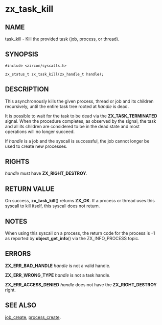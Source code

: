 # zx_task_kill

## NAME

<!-- Updated by scripts/update-docs-from-abigen, do not edit this section manually. -->

task_kill - Kill the provided task (job, process, or thread).

## SYNOPSIS

<!-- Updated by scripts/update-docs-from-abigen, do not edit this section manually. -->

```
#include <zircon/syscalls.h>

zx_status_t zx_task_kill(zx_handle_t handle);
```

## DESCRIPTION

This asynchronously kills the given process, thread or job and its children
recursively, until the entire task tree rooted at *handle* is dead.

It is possible to wait for the task to be dead via the **ZX_TASK_TERMINATED**
signal. When the procedure completes, as observed by the signal, the task and
all its children are considered to be in the dead state and most operations
will no longer succeed.

If *handle* is a job and the syscall is successful, the job cannot longer be
used to create new processes.

## RIGHTS

<!-- Updated by scripts/update-docs-from-abigen, do not edit this section manually. -->

*handle* must have **ZX_RIGHT_DESTROY**.

## RETURN VALUE

On success, **zx_task_kill**() returns **ZX_OK**. If a process or thread uses
this syscall to kill itself, this syscall does not return.

## NOTES

When using this syscall on a process, the return code for the process
is -1 as reported by **object_get_info**() via the ZX_INFO_PROCESS topic.

## ERRORS

**ZX_ERR_BAD_HANDLE**  *handle* is not a valid handle.

**ZX_ERR_WRONG_TYPE**  *handle* is not a task handle.

**ZX_ERR_ACCESS_DENIED**  *handle* does not have the **ZX_RIGHT_DESTROY**
right.

## SEE ALSO

[job_create](job_create.md),
[process_create](process_create.md).
